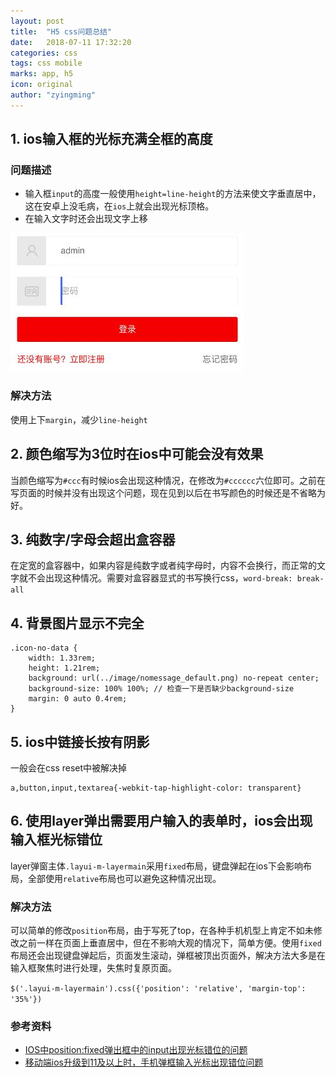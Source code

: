 ```yaml
---
layout: post
title:  "H5 css问题总结"
date:   2018-07-11 17:32:20
categories: css
tags: css mobile
marks: app, h5
icon: original
author: "zyingming"
---
```

## 1. ios输入框的光标充满全框的高度
### 问题描述
- 输入框`input`的高度一般使用`height=line-height`的方法来使文字垂直居中，这在安卓上没毛病，在`ios`上就会出现光标顶格。
- 在输入文字时还会出现文字上移

![ios 光标](/assets/images/pictures/2018-07/ios_1.jpg)

### 解决方法
使用上下`margin`，减少`line-height`

## 2. 颜色缩写为3位时在ios中可能会没有效果
当颜色缩写为`#ccc`有时候ios会出现这种情况，在修改为`#cccccc`六位即可。之前在写页面的时候并没有出现这个问题，现在见到以后在书写颜色的时候还是不省略为好。

## 3. 纯数字/字母会超出盒容器
在定宽的盒容器中，如果内容是纯数字或者纯字母时，内容不会换行，而正常的文字就不会出现这种情况。需要对盒容器显式的书写换行css，`word-break: break-all`

## 4. 背景图片显示不完全

```
.icon-no-data {
    width: 1.33rem;
    height: 1.21rem;
    background: url(../image/nomessage_default.png) no-repeat center;
    background-size: 100% 100%; // 检查一下是否缺少background-size
    margin: 0 auto 0.4rem;
}
```

## 5. ios中链接长按有阴影
一般会在css reset中被解决掉

```
a,button,input,textarea{-webkit-tap-highlight-color: transparent}
```

## 6. 使用layer弹出需要用户输入的表单时，ios会出现输入框光标错位
layer弹窗主体`.layui-m-layermain`采用`fixed`布局，键盘弹起在ios下会影响布局，全部使用`relative`布局也可以避免这种情况出现。

### 解决方法
可以简单的修改`position`布局，由于写死了top，在各种手机机型上肯定不如未修改之前一样在页面上垂直居中，但在不影响大观的情况下，简单方便。使用`fixed`布局还会出现键盘弹起后，页面发生滚动，弹框被顶出页面外，解决方法大多是在输入框聚焦时进行处理，失焦时复原页面。

`$('.layui-m-layermain').css({'position': 'relative', 'margin-top': '35%'})`


### 参考资料
- [IOS中position:fixed弹出框中的input出现光标错位的问题](https://www.cnblogs.com/NatChen/p/7941133.html)
- [移动端ios升级到11及以上时，手机弹框输入光标出现错位问题](https://www.cnblogs.com/zml-mary/p/7816495.html)
